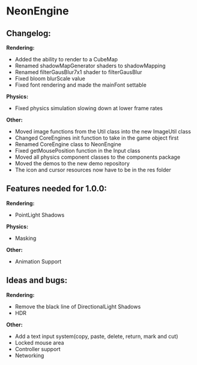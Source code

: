 # NeonEngine

## Changelog:

**Rendering:**
- Added the ability to render to a CubeMap
- Renamed shadowMapGenerator shaders to shadowMapping
- Renamed filterGausBlur7x1 shader to filterGausBlur
- Fixed bloom blurScale value
- Fixed font rendering and made the mainFont settable

**Physics:**
- Fixed physics simulation slowing down at lower frame rates

**Other:**
- Moved image functions from the Util class into the new ImageUtil class
- Changed CoreEngines init function to take in the game object first
- Renamed CoreEngine class to NeonEngine
- Fixed getMousePosition function in the Input class
- Moved all physics component classes to the components package
- Moved the demos to the new demo repository
- The icon and cursor resources now have to be in the res folder

## Features needed for 1.0.0:

**Rendering:**
- PointLight Shadows

**Physics:**
- Masking

**Other:**
- Animation Support

## Ideas and bugs:

**Rendering:**
- Remove the black line of DirectionalLight Shadows
- HDR

**Other:**
- Add a text input system(copy, paste, delete, return, mark and cut)
- Locked mouse area
- Controller support
- Networking